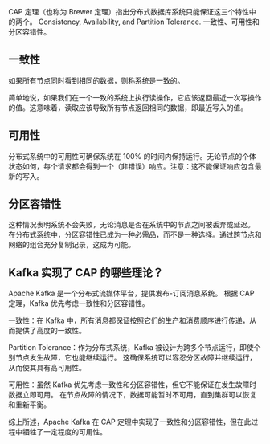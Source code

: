 CAP 定理（也称为 Brewer 定理）指出分布式数据库系统只能保证这三个特性中的两个。
Consistency, Availability, and Partition Tolerance.
一致性、可用性和分区容错性。
## 一致性
如果所有节点同时看到相同的数据，则称系统是一致的。

简单地说，如果我们在一个一致的系统上执行读操作，它应该返回最近一次写操作的值。这意味着，读取应该导致所有节点返回相同的数据，即最近写入的值。
## 可用性
分布式系统中的可用性可确保系统在 100% 的时间内保持运行。无论节点的个体状态如何，每个请求都会得到一个（非错误）响应。注意：这不能保证响应包含最新的写入。
## 分区容错性
这种情况表明系统不会失败，无论消息是否在系统中的节点之间被丢弃或延迟。
在分布式系统中，分区容错性已成为一种必需品，而不是一种选择。通过跨节点和网络的组合充分复制记录，这成为可能。

## Kafka 实现了 CAP 的哪些理论？
Apache Kafka 是一个分布式流媒体平台，提供发布-订阅消息系统。 根据 CAP 定理，Kafka 优先考虑一致性和分区容错性。

一致性：在 Kafka 中，所有消息都保证按照它们的生产和消费顺序进行传递，从而提供了高度的一致性。

Partition Tolerance：作为分布式系统，Kafka 被设计为跨多个节点运行，即使个别节点发生故障，它也能继续运行。 这确保系统可以容忍分区故障并继续运行，从而使其具有高可用性。

可用性：虽然 Kafka 优先考虑一致性和分区容错性，但它不能保证在发生故障时数据立即可用。 在节点故障的情况下，数据可能暂时不可用，直到集群可以恢复和重新平衡。

综上所述，Apache Kafka 在 CAP 定理中实现了一致性和分区容错性，但在此过程中牺牲了一定程度的可用性。
